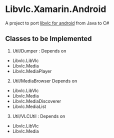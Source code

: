 # Libvlc.Xamarin.Android

A project to port [libvlc for android](https://code.videolan.org/videolan/vlc-android/tree/master/libvlc/src/org/videolan/libvlc)
from Java to C# 


## Classes to be Implemented 
1. Util/Dumper : Depends on 
  * Libvlc.LibVlc
  * Libvlc.Media
  * Libvlc.MediaPlayer

2. Util/MediaBrowser Depends on 
  * Libvlc.LibVlc
  * Libvlc.Media
  * Libvlc.MediaDiscoverer
  * Libvlc.MediaList

3. Util/VLCUtil : Depends on 
  * Libvlc.LibVlc
  * Libvlc.Media